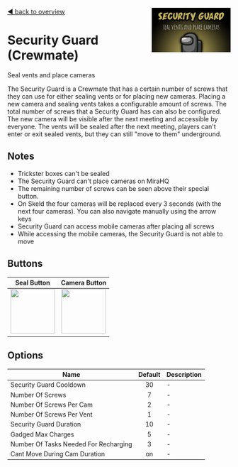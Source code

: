 [:arrow_backward: back to overview](https://github.com/laicosvk/theepicroles#roles "back to overview")
<img align="right" height="100" src="Security_Guard.png"/>

# Security Guard (Crewmate)
Seal vents and place cameras

The Security Guard is a Crewmate that has a certain number of screws that they can use for either sealing vents or for placing new cameras.
Placing a new camera and sealing vents takes a configurable amount of screws. The total number of screws that a Security Guard has can also be configured.
The new camera will be visible after the next meeting and accessible by everyone.
The vents will be sealed after the next meeting, players can't enter or exit sealed vents, but they can still "move to them" underground.

## Notes
- Trickster boxes can't be sealed
- The Security Guard can't place cameras on MiraHQ
- The remaining number of screws can be seen above their special button.
- On Skeld the four cameras will be replaced every 3 seconds (with the next four cameras). You can also navigate manually using the arrow keys
- Security Guard can access mobile cameras after placing all screws
- While accessing the mobile cameras, the Security Guard is not able to move

## Buttons
| Seal Button | Camera Button |
| :------------: | :------------: |
| <img width="100" height="100" src="../../TheEpicRoles/Resources/CloseVentButton.png"/> | <img width="100" height="100" src="../../TheEpicRoles/Resources/PlaceCameraButton.png"/> |

## Options
| Name | Default | Description |
| --- | :---: | --- |
| Security Guard Cooldown | 30 | - |
| Number Of Screws | 7 | - |
| Number Of Screws Per Cam | 2 | - |
| Number Of Screws Per Vent | 1 | - |
| Security Guard Duration | 10 | - |
| Gadged Max Charges | 5 | - |
| Number Of Tasks Needed For Recharging | 3 | - |
| Cant Move During Cam Duration | on | - |